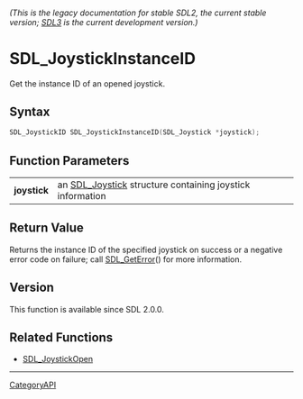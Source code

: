 ###### (This is the legacy documentation for stable SDL2, the current stable version; [SDL3](https://wiki.libsdl.org/SDL3/) is the current development version.)
# SDL_JoystickInstanceID

Get the instance ID of an opened joystick.

## Syntax

```c
SDL_JoystickID SDL_JoystickInstanceID(SDL_Joystick *joystick);

```

## Function Parameters

|                  |                                                                           |
| ---------------- | ------------------------------------------------------------------------- |
| **joystick**     | an [SDL_Joystick](SDL_Joystick.md) structure containing joystick information |

## Return Value

Returns the instance ID of the specified joystick on success or a negative
error code on failure; call [SDL_GetError](SDL_GetError.md)() for more
information.

## Version

This function is available since SDL 2.0.0.

## Related Functions

* [SDL_JoystickOpen](SDL_JoystickOpen.md)

----
[CategoryAPI](CategoryAPI.md)
